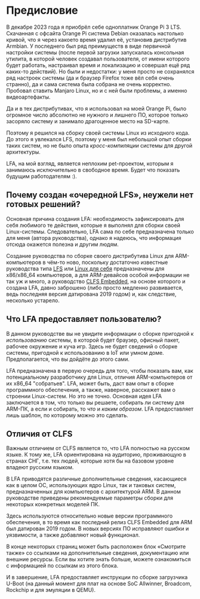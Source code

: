 # Предисловие

В декабре 2023 года я приобрёл себе одноплатник Orange Pi 3 LTS. Скачанная с офсайта Orange Pi система Debian оказалась настолько кривой, что я через какоето время удалил её, установив дистрибутив Armbian. У последнего был ряд преимуществ в виде первичной настройки системы (после первой загрузки запускалась консольная утилита, в которой человек создавал пользователя, от имени которого будет работать, настраивал время и локализацию и совершал ещё ряд каких-то действий). Но были и недостатки: у меня просто не сохранялся ряд настроек системы (да и браузер Firefox тоже вёл себя очень странно), да и сама система была собрана не очень корректно. Пробовал ставить Manjaro Linux, но и с ней были проблемы, а именно видеоартефакты.

Да и в тех дистрибутивах, что я использовал на моей Orange Pi, было огромное число абсолютно не нужного и лишнего ПО, которое только засоряло систему и занимало драгоценное место на SD-карте.

Поэтому я решился на сборку своей системы Linux из исходного кода. До этого я увлекался LFS, поэтому у меня был небольшой опыт сборки таких систем, но не было опыта *кросс-компиляции* системы для другой архитектуры.

LFA, на мой взгляд, является неплохим pet-проектом, которым я занимаюсь исключительно в свободное время. Будет что показать будущим работодателям :).

## Почему создан «очередной LFS», неужели нет готовых решений?

Основная причина создания LFA: необходимость зафиксировать для себя любимого те действия, которые я выполнял для сборки своей Linux-системы. Следовательно, LFA сама по себе предназначена только для меня (автора руководства), однако я надеюсь, что информация отсюда окажется полезна и другим людям.

Создание руководства по сборке своего дистрибутива Linux для ARM-компьютеров в чём-то ново, поскольку достаточно известные руководства типа [LFS](https://www.linuxfromscratch.org) или [Linux для себя](https://lx4u.ru) предназначены для x86/x86_64 компьютеров, а для ARM-девайсов особой информации не так уж и много, а руководство [CLFS Embedded](https://clfs.org/view/clfs-embedded/arm), на основе которого и создана LFA, давно заброшено (либо просто медленно развивается, ведь последняя версия датирована 2019 годом) и, как следствие, несколько устарело.

## Что LFA предоставляет пользователю?

В данном руководстве вы не увидите информации о сборке пригодной к *использованию* системы, в которой будет браузер, офисный пакет, рабочее окружение и куча игр. Здесь не будет сведений о сборке системы, пригодной к использованию в IoT или умном доме. Предполагается, что вы дойдёте до этого сами.

LFA предназначена в первую очередь для того, чтобы показать вам, как потенциальному разработчику для Linux, отличия ARM-компьютеров от их x86_64 "собратьев". LFA, может быть, даст вам опыт в сборке программного обеспечения, а также, наверное, расскажет вам о строении Linux-систем. Но это не точно. Основная идея LFA заключается в том, что только вы решаете, собирать ли систему для ARM-ПК, а если и собирать, то *что* и *каким образом*. LFA предоставляет лишь шаблон, по которому можно это сделать.

## Отличия от CLFS

Важным отличием от CLFS является то, что LFA полностью на русском языке. К тому же, LFA ориентирована на аудиторию, проживающую в странах СНГ, т.е. тех людей, которые хотя бы на базовом уровне владеют русским языком.

В LFA приводятся различные дополнительные сведения, касающиеся как в целом ОС, использующих ядро Linux, так и таковых систем, предназначенных для компьютеров с архитектурой ARM. В данном руководстве приведены рекомендуемые параметры сборки для некоторых конкретных моделей ПК.

Здесь используются относительно новые версии программного обеспечения, в то время как последний релиз CLFS Embedded для ARM был датирован 2019 годом. В новых версиях ПО исправляют ошибки и уязвимости, а также добавляют новый функционал.

В конце некоторых страниц может быть расположен блок «Смотрите также» со ссылками на дополнительные сведения, документацию или внешние ресурсы. Если вы хотите знать больше, можете ознакомиться с информацией по ссылкам из этого блока.

И в завершение, LFA предоставляет инструкции по сборке загрузчика U-Boot (на данный момент для плат на основе SoC Allwinner, Broadcom, Rockchip и для эмуляции в QEMU).
